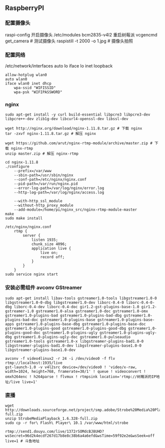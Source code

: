 ## RaspberryPI

### 配置摄像头
raspi-config 开启摄像头
/etc/modules
	bcm2835-v4l2
重启树莓派
vcgencmd get_camera # 测试摄像头
raspistill -t 2000 -o 1.jpg # 摄像头拍照

### 配置网络
/etc/network/interfaces
	auto lo
	iface lo inet loopback

	allow-hotplug wlan0
	auto wlan0
	iface wlan0 inet dhcp
        wpa-ssid "WIFISSID"
        wpa-psk "WIFIPASSWORD"

### nginx
	sudo apt-get install -y curl build-essential libpcre3 libpcre3-dev libpcre++-dev zlib1g-dev libcurl4-openssl-dev libssl-dev

	wget http://nginx.org/download/nginx-1.11.8.tar.gz # 下载 nginx
	tar -zxvf nginx-1.11.8.tar.gz # 解压 nginx

	wget https://github.com/arut/nginx-rtmp-module/archive/master.zip # 下载 nginx-rtmp
	unzip master.zip # 解压 nginx-rtmp

	cd nginx-1.11.8
	./configure
		--prefix=/var/www
		--sbin-path=/usr/sbin/nginx
		--conf-path=/etc/nginx/nginx.conf
		--pid-path=/var/run/nginx.pid 
		--error-log-path=/var/log/nginx/error.log
		--http-log-path=/var/log/nginx/access.log

		--with-http_ssl_module
		--without-http_proxy_module
		--add-module=/home/pi/nginx_src/nginx-rtmp-module-master
	make
	sudo make install

	/etc/nginx/nginx.conf
		rtmp {
		    server {
		        listen 1935;
		        chunk_size 4096;
		        application live {
		            live on;
		            record off;
		        }
		    }
		}
	sudo service nginx start

### 安装必需组件 avconv GStreamer
	sudo apt-get install libav-tools gstreamer1.0-tools libgstreamer1.0-0 libgstreamer1.0-0-dbg libgstreamer1.0-dev liborc-0.4-0 liborc-0.4-0-dbg liborc-0.4-dev liborc-0.4-doc gir1.2-gst-plugins-base-1.0 gir1.2-gstreamer-1.0 gstreamer1.0-alsa gstreamer1.0-doc gstreamer1.0-omx gstreamer1.0-plugins-bad gstreamer1.0-plugins-bad-dbg gstreamer1.0-plugins-bad-doc gstreamer1.0-plugins-base gstreamer1.0-plugins-base-apps gstreamer1.0-plugins-base-dbg gstreamer1.0-plugins-base-doc gstreamer1.0-plugins-good gstreamer1.0-plugins-good-dbg gstreamer1.0-plugins-good-doc gstreamer1.0-plugins-ugly gstreamer1.0-plugins-ugly-dbg gstreamer1.0-plugins-ugly-doc gstreamer1.0-pulseaudio gstreamer1.0-tools gstreamer1.0-x libgstreamer-plugins-bad1.0-0 libgstreamer-plugins-bad1.0-dev libgstreamer-plugins-base1.0-0 libgstreamer-plugins-base1.0-dev

	avconv -f video4linux2 -r 24 -i /dev/video0 -f flv rtmp://localhost:1935/live
	gst-launch-1.0 -v v4l2src device=/dev/video0 ! 'video/x-raw, width=1024, height=768, framerate=30/1' ! queue ! videoconvert ! omxh264enc ! h264parse ! flvmux ! rtmpsink location='rtmp://树莓派的IP地址/live live=1'

### 直播
	wget http://downloads.sourceforge.net/project/smp.adobe/Strobe%20Media%20Playback%201.6%20Release%20%28source%20and%20binaries%29/StrobeMediaPlayback_1.6.328-full.zip
	unzip StrobeMediaPlayback_1.6.328-full.zip
	sudo cp -r for\ Flash\ Player\ 10.1 /var/www/html/strobe

	rtmp://send1.douyu.com/live/1372rSOMdcBJ8UHD?wsSecret=96d2k4ecdf267d17b8e8c38b6a4a6efd&wsTime=59f92e2e&wsSeek=off live=1 # 斗鱼地址